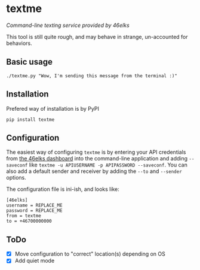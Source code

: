 textme
======

*Command-line texting service provided by 46elks*

This tool is still quite rough, and may behave in strange, un-accounted for
behaviors.

## Basic usage

`./textme.py "Wow, I'm sending this message from the terminal :)"`

## Installation

Prefered way of installation is by PyPI

`pip install textme`

## Configuration

The easiest way of configuring `textme` is by entering your API credentials from
[the 46elks dashboard](https://www.46elks.com/) into the command-line
application and adding `--saveconf` like 
`textme -u APIUSERNAME -p APIPASSWORD --saveconf`. You can also add a default
sender and receiver by adding the `--to` and `--sender` options.

The configuration file is ini-ish, and looks like:

````
[46elks]
username = REPLACE_ME
password = REPLACE_ME
from = textme
to = +46700000000
````

## ToDo

- [x] Move configuration to "correct" location(s) depending on OS
- [x] Add quiet mode
